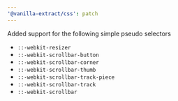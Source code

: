 ```yaml
---
'@vanilla-extract/css': patch
---
```


Added support for the following simple pseudo selectors

- `::-webkit-resizer`
- `::-webkit-scrollbar-button`
- `::-webkit-scrollbar-corner`
- `::-webkit-scrollbar-thumb`
- `::-webkit-scrollbar-track-piece`
- `::-webkit-scrollbar-track`
- `::-webkit-scrollbar`
